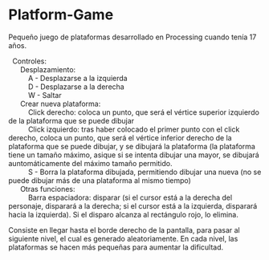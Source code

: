 # Platform-Game

Pequeño juego de plataformas desarrollado en Processing cuando tenía 17 años.

&nbsp;&nbsp;Controles: \
&nbsp;&nbsp;&nbsp;&nbsp;&nbsp;&nbsp;Desplazamiento:\
&nbsp;&nbsp;&nbsp;&nbsp;&nbsp;&nbsp;&nbsp;&nbsp;&nbsp;&nbsp;A - Desplazarse a la izquierda\
&nbsp;&nbsp;&nbsp;&nbsp;&nbsp;&nbsp;&nbsp;&nbsp;&nbsp;&nbsp;D - Desplazarse a la derecha\
&nbsp;&nbsp;&nbsp;&nbsp;&nbsp;&nbsp;&nbsp;&nbsp;&nbsp;&nbsp;W - Saltar\
&nbsp;&nbsp;&nbsp;&nbsp;&nbsp;&nbsp;Crear nueva plataforma:\
&nbsp;&nbsp;&nbsp;&nbsp;&nbsp;&nbsp;&nbsp;&nbsp;&nbsp;&nbsp;Click derecho: coloca un punto, que será el vértice superior izquierdo de la plataforma que se puede dibujar\
&nbsp;&nbsp;&nbsp;&nbsp;&nbsp;&nbsp;&nbsp;&nbsp;&nbsp;&nbsp;Click izquierdo: tras haber colocado el primer punto con el click derecho, coloca un punto, que será el vértice inferior derecho de la plataforma que se puede dibujar, y se dibujará la plataforma (la plataforma tiene un tamaño máximo, asique si se intenta dibujar una mayor, se dibujará auntomáticamente del máximo tamaño permitido.\
&nbsp;&nbsp;&nbsp;&nbsp;&nbsp;&nbsp;&nbsp;&nbsp;&nbsp;&nbsp;S - Borra la plataforma dibujada, permitiendo dibujar una nueva (no se puede dibujar más de una plataforma al mismo tiempo)\
&nbsp;&nbsp;&nbsp;&nbsp;&nbsp;&nbsp;Otras funciones:\
&nbsp;&nbsp;&nbsp;&nbsp;&nbsp;&nbsp;&nbsp;&nbsp;&nbsp;&nbsp;Barra espaciadora: disparar (si el cursor está a la derecha del personaje, disparará a la derecha; si el cursor está a la izquierda, disparará hacia la izquierda). Si el disparo alcanza al rectángulo rojo, lo elimina.

Consiste en llegar hasta el borde derecho de la pantalla, para pasar al siguiente nivel, el cual es generado aleatoriamente. En cada nivel, las plataformas se hacen más pequeñas para aumentar la dificultad.
